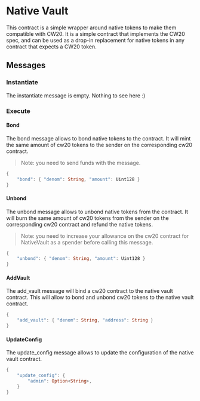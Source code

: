 # Native Vault

This contract is a simple wrapper around native tokens to make them compatible with CW20. It is a simple contract that implements the CW20 spec, and can be used as a drop-in replacement for native tokens in any contract that expects a CW20 token.

## Messages

### Instantiate

The instantiate message is empty. Nothing to see here :)

### Execute

#### Bond

The bond message allows to bond native tokens to the contract. It will mint the same amount of cw20 tokens to the sender on the corresponding cw20 contract.

> Note: you need to send funds with the message.

```rust
{
    "bond": { "denom": String, "amount": Uint128 }
}
```

#### Unbond

The unbond message allows to unbond native tokens from the contract. It will burn the same amount of cw20 tokens from the sender on the corresponding cw20 contract and refund the native tokens.

> Note: you need to increase your allowance on the cw20 contract for NativeVault as a spender before calling this message.

```rust
{
    "unbond": { "denom": String, "amount": Uint128 }
}
```

#### AddVault

The add_vault message will bind a cw20 contract to the native vault contract. This will allow to bond and unbond cw20 tokens to the native vault contract.

```rust
{
    "add_vault": { "denom": String, "address": String }
}
```

#### UpdateConfig

The update_config message allows to update the configuration of the native vault contract.

```rust
{
    "update_config": {
        "admin": Option<String>,
    }
}
```